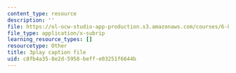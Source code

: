 ```yaml
---
content_type: resource
description: ''
file: https://ol-ocw-studio-app-production.s3.amazonaws.com/courses/6-890-algorithmic-lower-bounds-fun-with-hardness-proofs-fall-2014/c8fb4a358e2d5958beffe03251f6644b_KvBk_u8NNp4.vtt
file_type: application/x-subrip
learning_resource_types: []
resourcetype: Other
title: 3play caption file
uid: c8fb4a35-8e2d-5958-beff-e03251f6644b
---
```


